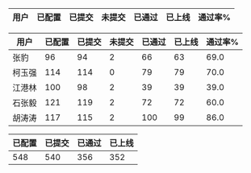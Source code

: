 | 用户 | 已配置 | 已提交 |未提交 | 已通过 | 已上线 | 通过率% |
|----|----|----|----|----|----|----|




| 用户 | 已配置 | 已提交 |未提交 | 已通过 | 已上线 | 通过率% |
|----|----|----|----|----|----|----|
| 张豹 | 96 | 94 | 2 | 66 | 63 | 69.0 |
| 柯玉强 | 114 | 114 | 0 | 79 | 79 | 70.0 |
| 江港林 | 100 | 98 | 2 | 39 | 39 | 39.0 |
| 石张毅 | 121 | 119 | 2 | 72 | 72 | 60.0 |
| 胡涛涛 | 117 | 115 | 2 | 100 | 99 | 86.0 |




| 已配置 | 已提交 | 已通过 | 已上线 |
|----|----|----|----|
| 548 | 540 | 356 | 352 |

